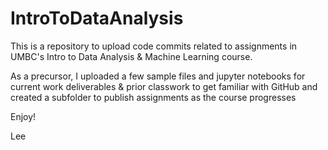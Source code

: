 # IntroToDataAnalysis

This is a repository to upload code commits related to assignments in UMBC's Intro to Data Analysis & Machine Learning course.

As a precursor, I uploaded a few sample files and jupyter notebooks for current work deliverables & prior classwork to get familiar with GitHub and created a subfolder to publish assignments as the course progresses

Enjoy!

Lee
